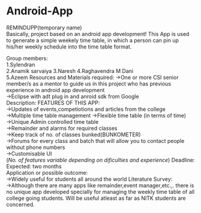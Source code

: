 Android-App
===========

REMINDUPP(temporary name)  
Basically, project based on an android app development! This App is used to generate a simple 
weekely time table, in which a person can pin up his/her  weekly schedule into the time table format.  

Group members:  
1.Sylendran  
2.Anamik sarvaiya
3.Naresh
4.Raghavendra M Dani  
5.Azeem 
Resources and Materials required:
  ->One or more CSI senior member/s as a mentor to guide us in this project who has previous  experience in android app development  
  ->Eclipse with adt plug in and anroid sdk from Google   
Description:   FEATURES OF THIS APP: 	
  ->Updates of events,competiotions and articles from the college 	
  ->Multiple time table management 	->Flexible time table (in terms of time) 	
  ->Unique Admin controlled time table 	
  ->Remainder and alarms for required classes 	
  ->Keep track of no. of classes bunked(BUNKOMETER) 	
  ->Forums for every class and batch that will allow you to contact people without phone numbers 	
  ->Customisable UI  
(*No. of features variable depending on dificulties and experience*) 
Deadline:  
  Expected: two months    
Application or possible outcome: 	
  ->Widely useful for students all around the world 
Literature Survey: 	
  ->Although there are many apps like remainder,event manager,etc.,. there is no unique app developed 
  specially for managing the weekly time table of all college going students. Will be useful atleast as far as 
  NITK students are concerned.
